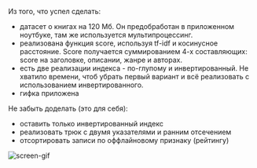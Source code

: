 Из того, что успел сделать:
* датасет о книгах на 120 Мб. Он предобработан в приложенном ноутбуке, там же используется мультипроцессинг.
* реализована функция score, используя tf-idf и косинусное расстояние. Score получается суммированием 4-х составляющих: score на заголовке, описании, жанре и авторах.
* есть две реализации индекса - по-глупому и инвертированный. Не хватило времени, чтоб убрать первый вариант и всё реализовать с использованием инвертированного.
* гифка приложена

Не забыть доделать (это для себя):
* оставить только инвертированный индекс
* реализовать трюк с двумя указателями и ранним отсечением
* отсортировать записи по оффлайновому признаку (рейтингу)

![screen-gif](https://github.com/alexrzntsv/Sample-ML-Repo/blob/hw12-Ryazantsev/12.%20Info%20Search/Анимация.gif)
